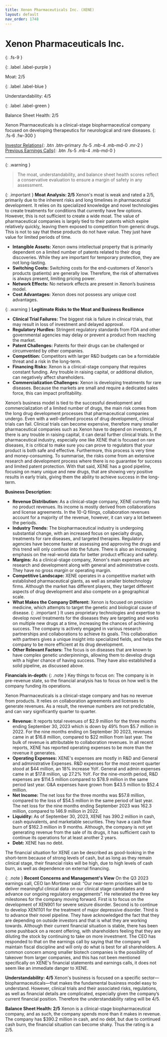```yaml
---
title: Xenon Pharmaceuticals Inc. (XENE)
layout: default
nav_order: 1748
---
```


# Xenon Pharmaceuticals Inc.
{: .fs-9 }

{: .label .label-purple }

Moat: 2/5

{: .label .label-blue }

Understandability: 4/5

{: .label .label-green }

Balance Sheet Health: 2/5

Xenon Pharmaceuticals is a clinical-stage biopharmaceutical company focused on developing therapeutics for neurological and rare diseases.
{: .fs-6 .fw-300 }

[Investor Relations](https://www.google.com/search?q=XENE+investor+relations){: .btn .btn-primary .fs-5 .mb-4 .mb-md-0 .mr-2 }
[Previous Earnings Calls](https://discountingcashflows.com/company/XENE/transcripts/){: .btn .fs-5 .mb-4 .mb-md-0 }

---

{: .warning }
>The moat, understandability, and balance sheet health scores reflect a conservative evaluation to ensure a margin of safety in any assessment.



{: .important }
**Moat Analysis: 2/5**
Xenon's moat is weak and rated a 2/5, primarily due to the inherent risks and long timelines in pharmaceutical development. It relies on its specialized knowledge and novel technologies to create treatments for conditions that currently have few options. However, this is not sufficient to create a wide moat. The value of pharmaceutical companies is largely tied to their patents which expire relatively quickly, leaving them exposed to competition from generic drugs. This is not to say that these products do not have value. They just have value for limited periods of time. 
*   **Intangible Assets:** Xenon owns intellectual property that is primarily dependent on a limited number of patents related to their drug discoveries. While they are important for temporary protection, they are not long-lasting.
*   **Switching Costs:** Switching costs for the end-customers of Xenon's products (patients) are generally low. Therefore, the risk of alternatives is always present, limiting pricing power.
*   **Network Effects:** No network effects are present in Xenon’s business model.
*   **Cost Advantages:** Xenon does not possess any unique cost advantages. 

{: .warning }
**Legitimate Risks to the Moat and Business Resilience**
*   **Clinical Trial Failures:** The biggest risk is failure in clinical trials, that may result in loss of investment and delayed approval.
*   **Regulatory Hurdles:** Stringent regulatory standards from FDA and other governmental agencies may delay or prevent a product from reaching the market.
*   **Patent Challenges:** Patents for their drugs can be challenged or circumvented by other companies.
*   **Competition:** Competitors with larger R&D budgets can be a formidable threat and a risk in the long-term.
*   **Financing Risks:** Xenon is a clinical-stage company that requires constant funding. Any trouble in raising capital, or additional dilution, can negatively affect shareholders.
*   **Commercialization Challenges:** Xenon is developing treatments for rare diseases. Because the markets are small and require a dedicated sales force, this can impact profitability.

Xenon’s business model is tied to the successful development and commercialization of a limited number of drugs, the main risk comes from the long drug development processes that pharmaceutical companies undergo.
Even with a well-defined process of drug development, clinical trials can fail. Clinical trials can become expensive, therefore many smaller pharmaceutical companies such as Xenon have to depend on investors, if there is any trouble in raising capital, it can derail further clinical trials.
In the pharmaceutical industry, especially one like XENE that is focused on rare diseases, it is critical to make sure you can prove to regulators that your product is both safe and effective. Furthermore, this process is very time and money-consuming.
To summarise, the risks come from an extensive research and development process where there is no guarantee for success and limited patent protection.
With that said, XENE has a good pipeline, focusing on many unique and new drugs, that are showing very positive results in early trials, giving them the ability to achieve success in the long-term.

**Business Description:**
*   **Revenue Distribution:** As a clinical-stage company, XENE currently has no product revenues. Its income is mostly derived from collaborations and license agreements. In the 10-Q filings, collaboration revenues account for a majority of the revenue, however, it can vary a lot between the periods.
*   **Industry Trends:** The biopharmaceutical industry is undergoing substantial change, with an increased focus on specialty drugs, treatments for rare diseases, and targeted therapies. Regulatory agencies have become faster at assessing and approving the drugs and this trend will only continue into the future. There is also an increasing emphasis on the real-world data for better product efficacy and safety.
*   **Margins:** As a clinical-stage company, Xenon's main expenses are research and development along with general and administrative costs. They have no gross margin or operating margin.
*   **Competitive Landscape:** XENE operates in a competitive market with established pharmaceutical giants, as well as smaller biotechnology firms. Although the market has different players, they target different aspects of drug development and also compete on a geographical scale. 
*   **What Makes the Company Different:** Xenon is focused on precision medicine, which attempts to target the genetic and biological cause of disease.
{: .important }
It uses proprietary technologies and expertise to develop novel treatments for the diseases they are targeting and works on multiple new drugs at a time, increasing the chances of achieving success. The company is actively engaged in various research partnerships and collaborations to achieve its goals. This collaboration with partners gives a unique insight into specialized fields, and helps the company to be more efficient at its drug development.
*   **Other Relevant Factors:**  The focus is on diseases that are known to have complex genetic underpinnings, allowing them to develop drugs with a higher chance of having success. They have also established a solid pipeline, as discussed above.

**Financials in-depth:**
{: .note }
Key things to focus on: The company is in pre-revenue state, so the financial analysis has to focus on how well is the company funding its operations.

Xenon Pharmaceuticals is a clinical-stage company and has no revenue from products. It relies on collaboration agreements and licenses to generate revenues. As a result, the revenue numbers are not predictable, and can vary significantly quarter to quarter.
*   **Revenue:** It reports total revenues of $2.9 million for the three months ending September 30, 2023 which is down by 49% from $5.7 million in 2022. For the nine months ending on September 30 2023, revenues came in at $16.8 million, compared to $22 million from last year. The bulk of revenue is attributable to collaboration revenues. In all recent reports, XENE has reported operating expenses to be more than the revenue it generates. 
*   **Operating Expenses:** XENE's expenses are mostly in R&D and General and administrative Expenses. R&D expenses for the most recent quarter stood at $44 million, an 18% increase YoY. General and admin expenses came in at $17.8 million, up 27.2% YoY. For the nine-month period, R&D expenses are $114.5 million compared to $78.9 million in the same period last year. G&A expenses have grown from $43.5 million to $52.4 million. 
*   **Net Income:** The net loss for the three months was $57.8 million, compared to the loss of $54.5 million in the same period of last year. The net loss for the nine months ending September 2023 was 162.3 million, compared to 146.9 million in 2022.
*   **Liquidity:** As of September 30, 2023, XENE has 390.2 million in cash, cash equivalents, and marketable securities. They have a cash flow burn of $162.3 million in 9 months. Although, the company is not yet generating revenue from the sale of its drugs, it has sufficient cash to continue its operations for at least another 2 years.
*   **Debt:** XENE has no debt. 

The financial situation for XENE can be described as good-looking in the short-term because of strong levels of cash, but as long as they remain clinical stage, their financial risks will be high, due to high levels of cash burn, as well as dependence on external financing.

{: .note }
**Recent Concerns and Management's View**
On the Q3 2023 earnings call, CEO Ian Mortimer said:  “Our near-term priorities will be to deliver meaningful clinical data on our clinical stage candidates and advance our ongoing regulatory engagements”. He reiterated the three key milestones for the company moving forward. First is to focus on the development of XEN901 for severe seizure disorder. Second is to continue to develop XEN1101 for the treatment of major depressive disorder. Third is to advance their novel pipeline.
They have acknowledged the fact that they are depending on outside investors and that is what they are working towards.
Although their current financial situation is stable, there has been some pushback on a recent offering, with shareholders feeling that they are diluting the stock by continuing to take on more investment. The CEO has responded to that on the earnings call by saying that the company will maintain fiscal discipline and will only do what is best for all shareholders.
A common concern among smaller biotech companies is the possibility of takeover from larger companies, and this has not been mentioned specifically on XENE's financial statements and earnings calls, it does not seem like an immediate danger to XENE.

**Understandability: 4/5**
Xenon's business is focused on a specific sector—biopharmaceuticals—that makes the fundamental business model easy to understand. However, clinical trials and their associated risks, regulations, as well as financial details are complicated, especially given the company’s current financial position. Therefore the understandability rating will be 4/5.

**Balance Sheet Health: 2/5**
Xenon is a clinical-stage biopharmaceutical company, and as such, the company spends more than it makes in revenue. The company has $390.2 million in cash, and no debt, but due to continued cash burn, the financial situation can become shaky. Thus the rating is a 2/5.
